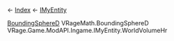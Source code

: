 ← [Index](Api-Index) ← [IMyEntity](VRage.Game.ModAPI.Ingame.IMyEntity)

[BoundingSphereD](VRageMath.BoundingSphereD) VRageMath.BoundingSphereD VRage.Game.ModAPI.Ingame.IMyEntity.WorldVolumeHr